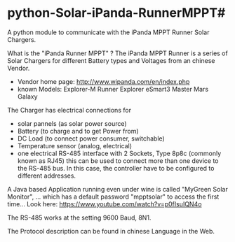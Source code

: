# python-Solar-iPanda-RunnerMPPT#

A python module to communicate with the iPanda MPPT Runner Solar Chargers.

What is the "iPanda Runner MPPT" ?
The iPanda MPPT Runner is a series of Solar Chargers for different Battery
types and Voltages from an chinese Vendor.
  - Vendor home page: http://www.wipanda.com/en/index.php
  - known Models:
      Explorer-M
      Runner
      Explorer
      eSmart3
      Master
      Mars 
      Galaxy

The Charger has electrical connections for
- solar pannels (as solar power source)
- Battery (to charge and to get Power from)
- DC Load (to connect power consumer, switchable)
- Temperature sensor (analog, electrical)
- one electrical RS-485 interface
  with 2 Sockets, Type 8p8c (commonly known as RJ45)
  this can be used to connect more than one device to the RS-485 bus.
  In this case, the controller have to be configured to different addresses.

A Java based Application running even under wine is called
 "MyGreen Solar Monitor",
 ... which has a default password "mpptsolar" to access the first time...
 Look here: https://www.youtube.com/watch?v=p0fIsuIQN4o

The RS-485 works at the setting 9600 Baud, 8N1.

The Protocol description can be found in chinese Language in the Web.

